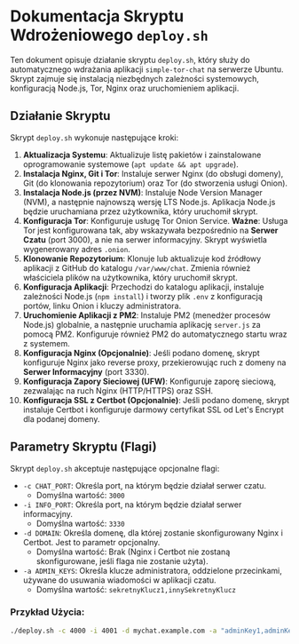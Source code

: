 # Dokumentacja Skryptu Wdrożeniowego `deploy.sh`

Ten dokument opisuje działanie skryptu `deploy.sh`, który służy do automatycznego wdrażania aplikacji `simple-tor-chat` na serwerze Ubuntu. Skrypt zajmuje się instalacją niezbędnych zależności systemowych, konfiguracją Node.js, Tor, Nginx oraz uruchomieniem aplikacji.

## Działanie Skryptu

Skrypt `deploy.sh` wykonuje następujące kroki:

1.  **Aktualizacja Systemu**: Aktualizuje listę pakietów i zainstalowane oprogramowanie systemowe (`apt update && apt upgrade`).
2.  **Instalacja Nginx, Git i Tor**: Instaluje serwer Nginx (do obsługi domeny), Git (do klonowania repozytorium) oraz Tor (do stworzenia usługi Onion).
3.  **Instalacja Node.js (przez NVM)**: Instaluje Node Version Manager (NVM), a następnie najnowszą wersję LTS Node.js. Aplikacja Node.js będzie uruchamiana przez użytkownika, który uruchomił skrypt.
4.  **Konfiguracja Tor**: Konfiguruje usługę Tor Onion Service. **Ważne**: Usługa Tor jest konfigurowana tak, aby wskazywała bezpośrednio na **Serwer Czatu** (port 3000), a nie na serwer informacyjny. Skrypt wyświetla wygenerowany adres `.onion`.
5.  **Klonowanie Repozytorium**: Klonuje lub aktualizuje kod źródłowy aplikacji z GitHub do katalogu `/var/www/chat`. Zmienia również właściciela plików na użytkownika, który uruchomił skrypt.
6.  **Konfiguracja Aplikacji**: Przechodzi do katalogu aplikacji, instaluje zależności Node.js (`npm install`) i tworzy plik `.env` z konfiguracją portów, linku Onion i kluczy administratora.
7.  **Uruchomienie Aplikacji z PM2**: Instaluje PM2 (menedżer procesów Node.js) globalnie, a następnie uruchamia aplikację `server.js` za pomocą PM2. Konfiguruje również PM2 do automatycznego startu wraz z systemem.
8.  **Konfiguracja Nginx (Opcjonalnie)**: Jeśli podano domenę, skrypt konfiguruje Nginx jako reverse proxy, przekierowując ruch z domeny na **Serwer Informacyjny** (port 3330).
9.  **Konfiguracja Zapory Sieciowej (UFW)**: Konfiguruje zaporę sieciową, zezwalając na ruch Nginx (HTTP/HTTPS) oraz SSH.
10. **Konfiguracja SSL z Certbot (Opcjonalnie)**: Jeśli podano domenę, skrypt instaluje Certbot i konfiguruje darmowy certyfikat SSL od Let's Encrypt dla podanej domeny.

## Parametry Skryptu (Flagi)

Skrypt `deploy.sh` akceptuje następujące opcjonalne flagi:

*   `-c CHAT_PORT`: Określa port, na którym będzie działał serwer czatu.
    *   Domyślna wartość: `3000`
*   `-i INFO_PORT`: Określa port, na którym będzie działał serwer informacyjny.
    *   Domyślna wartość: `3330`
*   `-d DOMAIN`: Określa domenę, dla której zostanie skonfigurowany Nginx i Certbot. Jest to parametr opcjonalny.
    *   Domyślna wartość: Brak (Nginx i Certbot nie zostaną skonfigurowane, jeśli flaga nie zostanie użyta).
*   `-a ADMIN_KEYS`: Określa klucze administratora, oddzielone przecinkami, używane do usuwania wiadomości w aplikacji czatu.
    *   Domyślna wartość: `sekretnyKlucz1,innySekretnyKlucz`

### Przykład Użycia:

```bash
./deploy.sh -c 4000 -i 4001 -d mychat.example.com -a "adminKey1,adminKey2"
```